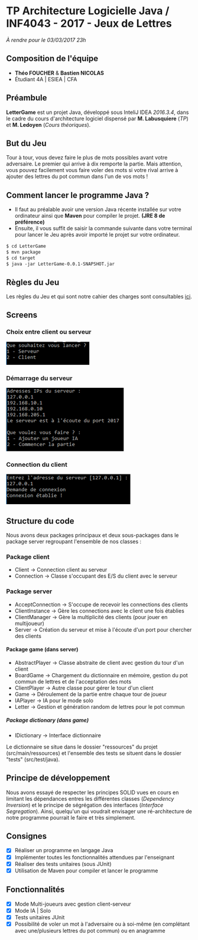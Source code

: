 # TP Architecture Logicielle Java / INF4043 - 2017 - Jeux de Lettres
*À rendre pour le 03/03/2017 23h*

## Composition de l'équipe
- **Théo FOUCHER** & **Bastien NICOLAS**
- Étudiant 4A | ESIEA | CFA

## Préambule
**LetterGame** est un projet Java, développé sous InteliJ IDEA *2016.3.4*, dans le cadre du cours d'architecture logiciel dispensé par **M. Labusquiere** (*TP*) et **M. Ledoyen** (*Cours théoriques*).


## But du Jeu
Tour à tour, vous devez faire le plus de mots possibles avant votre adversaire. Le premier qui arrive à dix remporte la partie. Mais attention, vous pouvez facilement vous faire voler des mots si votre rival arrive à ajouter des lettres du pot commun dans l'un de vos mots !

## Comment lancer le programme Java ?
- Il faut au préalable avoir une version Java récente installée sur votre ordinateur ainsi que **Maven** pour compiler le projet. **(JRE 8 de préférence)**
- Ensuite, il vous suffit de saisir la commande suivante dans votre terminal pour lancer le Jeu après avoir importé le projet sur votre ordinateur.

```
$ cd LetterGame
$ mvn package
$ cd target
$ java -jar LetterGame-0.0.1-SNAPSHOT.jar
```

## Règles du Jeu
Les règles du Jeu et qui sont notre cahier des charges sont consultables [ici](https://github.com/MLabusquiere/TP_4A_2017_Letter_Game/blob/master/Readme.md).

## Screens
### Choix entre client ou serveur
![alt text](https://github.com/Nicobas/TP_4A_2017_Letter_Game_ESIEA/blob/master/LetterGame/src/main/resources/choix%20client-serveur.PNG "Client - serveur")
### Démarrage du serveur
![alt text](https://github.com/Nicobas/TP_4A_2017_Letter_Game_ESIEA/blob/master/LetterGame/src/main/resources/serveur.PNG "Serveur")
### Connection du client
![alt text](https://github.com/Nicobas/TP_4A_2017_Letter_Game_ESIEA/blob/master/LetterGame/src/main/resources/connection%20client.PNG "Connection client")

## Structure du code
Nous avons deux packages principaux et deux sous-packages dans le package server regroupant l'ensemble de nos classes :
### Package client
- Client -> Connection client au serveur
- Connection -> Classe s'occupant des E/S du client avec le serveur

### Package server
- AcceptConnection -> S'occupe de recevoir les connections des clients
- ClientInstance -> Gère les connections avec le client une fois établies
- ClientManager -> Gère la multiplicité des clients (pour jouer en multijoueur)
- Server -> Création du serveur et mise à l'écoute d'un port pour chercher des clients

#### Package game (dans server)
- AbstractPlayer -> Classe abstraite de client avec gestion du tour d'un client
- BoardGame -> Chargement du dictionnaire en mémoire, gestion du pot commun de lettres et de l'acceptation des mots
- ClientPlayer -> Autre classe pour gérer le tour d'un client
- Game -> Déroulement de la partie entre chaque tour de joueur
- IAPlayer -> IA pour le mode solo
- Letter -> Gestion et génération random de lettres pour le pot commun
	
##### Package dictionary (dans game)
- IDictionary -> Interface dictionnaire

Le dictionnaire se situe dans le dossier "ressources" du projet (src/main/ressources) et l'ensemble des tests se situent dans le dossier "tests" (src/test/java).

## Principe de développement
Nous avons essayé de respecter les principes SOLID vues en cours en limitant les dépendances entres les différentes classes (*Dependency Inversion*) et le principe de ségrégation des interfaces (*Interface Segregation*).
Ainsi, quelqu'un qui voudrait envisager une ré-architecture de notre programme pourrait le faire et très simplement.

## Consignes
- [x] Réaliser un programme en langage Java
- [x] Implémenter toutes les fonctionnalités attendues par l'enseignant
- [x] Réaliser des tests unitaires (sous JUnit)
- [x] Utilisation de Maven pour compiler et lancer le programme

## Fonctionnalités
- [x] Mode Multi-joueurs avec gestion client-serveur
- [x] Mode IA | Solo
- [x] Tests unitaires JUnit
- [x] Possibilité de voler un mot à l'adversaire ou à soi-même (en complétant avec une/plusieurs lettres du pot commun) ou en anagramme
